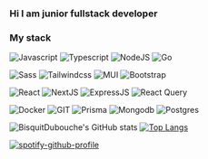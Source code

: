 ### Hi I am junior fullstack developer
### My stack 
![Javascript](https://img.shields.io/badge/javascript-%23323330.svg?style=for-the-badge&logo=javascript)
![Typescript](https://img.shields.io/badge/typescript-%23323330.svg?style=for-the-badge&logo=typescript)
![NodeJS](https://img.shields.io/badge/node.js-%23323330.svg?style=for-the-badge&logo=node.js)
![Go](https://img.shields.io/badge/go-%23323330.svg?style=for-the-badge&logo=go&logoColor=%white)

![Sass](https://img.shields.io/badge/sass-%23323330.svg?style=for-the-badge&logo=sass)
![Tailwindcss](https://img.shields.io/badge/tailwindcss-%23323330.svg?style=for-the-badge&logo=tailwindcss)
![MUI](https://img.shields.io/badge/mui-%23323330.svg?style=for-the-badge&logo=mui)
![Bootstrap](https://img.shields.io/badge/bootstrap-%23323330.svg?style=for-the-badge&logo=bootstrap)

![React](https://img.shields.io/badge/react-%23323330.svg?style=for-the-badge&logo=react&logoColor=%2361DAFB)
![NextJS](https://img.shields.io/badge/nextjs-%23323330.svg?style=for-the-badge&logo=nextdotjs)
![ExpressJS](https://img.shields.io/badge/expressjs-%23323330.svg?style=for-the-badge&logo=express&logoColor=black)
![React Query](https://img.shields.io/badge/reactquery-%23323330.svg?style=for-the-badge&logo=reactquery) 

![Docker](https://img.shields.io/badge/docker-%23323330.svg?style=for-the-badge&logo=docker)
![GIT](https://img.shields.io/badge/git-%23323330.svg?logo=git&style=for-the-badge)
![Prisma](https://img.shields.io/badge/prisma-%23323330.svg?style=for-the-badge&logo=prisma) 
![Mongodb](https://img.shields.io/badge/mongodb-%23323330.svg?style=for-the-badge&logo=mongodb)
![Postgres](https://img.shields.io/badge/postgres-%23323330.svg?logo=postgresql&style=for-the-badge)

![BisquitDubouche's GitHub stats](https://github-readme-stats.vercel.app/api?username=BisquitDubouche&show_icons=true&theme=github_dark_dimmed&hide_border=true)
[![Top Langs](https://github-readme-stats.vercel.app/api/top-langs/?username=BisquitDubouche&layout=compact&theme=github_dark_dimmed&hide_border=true)](https://github.com/BisquitDubouche/github-readme-stats)


[![spotify-github-profile](https://spotify-github-profile.vercel.app/api/view?uid=31njek746omirm4ncvnpfvjchzzu&cover_image=true&theme=default&show_offline=false&background_color=121212&interchange=false&bar_color_cover=false)](https://spotify-github-profile.vercel.app/api/view?uid=31njek746omirm4ncvnpfvjchzzu&redirect=true)






